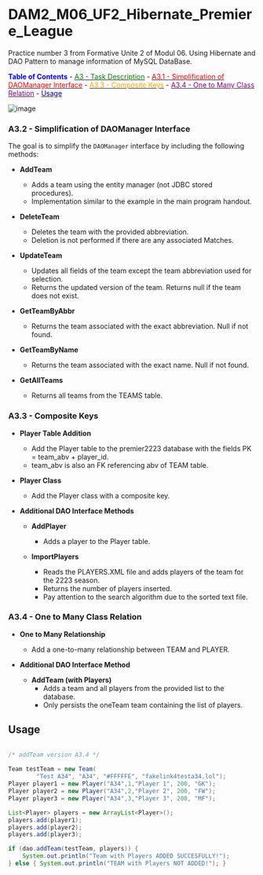 # DAM2_M06_UF2_Hibernate_Premiere_League
Practice number 3 from Formative Unite 2 of Modul 06. Using Hibernate and DAO Pattern to manage information of MySQL DataBase.

<span style="color:blue">**Table of Contents**</span> - [<span style="color:green">A3 - Task Description</span>](#a3---task-description) - [<span style="color:red">A3.1 - Simplification of DAOManager Interface</span>](#a31---simplification-of-daomanager-interface) - [<span style="color:orange">A3.3 - Composite Keys</span>](#a33---composite-keys) - [<span style="color:purple">A3.4 - One to Many Class Relation</span>](#a34---one-to-many-class-relation) - [<span style="color:darkblue">Usage</span>](#usage)

![image](https://github.com/0LE6/DAM2_M06_UF2_Hibernate_Premiere_League/assets/135649528/88259ac5-6a9f-410f-af60-b654f061e4a2)

### A3.2 - Simplification of DAOManager Interface

The goal is to simplify the `DAOManager` interface by including the following methods:

- **AddTeam**
  - Adds a team using the entity manager (not JDBC stored procedures).
  - Implementation similar to the example in the main program handout.

- **DeleteTeam**
  - Deletes the team with the provided abbreviation.
  - Deletion is not performed if there are any associated Matches.

- **UpdateTeam**
  - Updates all fields of the team except the team abbreviation used for selection.
  - Returns the updated version of the team. Returns null if the team does not exist.

- **GetTeamByAbbr**
  - Returns the team associated with the exact abbreviation. Null if not found.

- **GetTeamByName**
  - Returns the team associated with the exact name. Null if not found.

- **GetAllTeams**
  - Returns all teams from the TEAMS table.

### A3.3 - Composite Keys

- **Player Table Addition**
  - Add the Player table to the premier2223 database with the fields PK = team_abv + player_id.
  - team_abv is also an FK referencing abv of TEAM table.

- **Player Class**
  - Add the Player class with a composite key.

- **Additional DAO Interface Methods**
  - **AddPlayer**
    - Adds a player to the Player table.

  - **ImportPlayers**
    - Reads the PLAYERS.XML file and adds players of the team for the 2223 season.
    - Returns the number of players inserted.
    - Pay attention to the search algorithm due to the sorted text file.

### A3.4 - One to Many Class Relation

- **One to Many Relationship**
  - Add a one-to-many relationship between TEAM and PLAYER.

- **Additional DAO Interface Method**
  - **AddTeam (with Players)**
    - Adds a team and all players from the provided list to the database.
    - Only persists the oneTeam team containing the list of players.

## Usage

``` java

/* addTeam version A3.4 */
			
Team testTeam = new Team(
		"Test A34", "A34", "#FFFFFE", "fakelink4testa34.lol");
Player player1 = new Player("A34",1,"Player 1", 200, "GK");
Player player2 = new Player("A34",2,"Player 2", 200, "FW");
Player player3 = new Player("A34",3,"Player 3", 200, "MF");

List<Player> players = new ArrayList<Player>();
players.add(player1);
players.add(player2);
players.add(player3);

if (dao.addTeam(testTeam, players)) {
	System.out.println("Team with Players ADDED SUCCESFULLY!");
} else { System.out.println("TEAM with Players NOT ADDED!"); }

```


